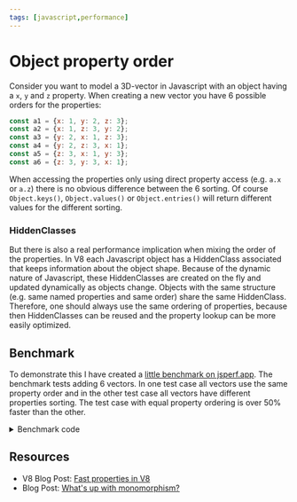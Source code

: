 ```yaml
---
tags: [javascript,performance]
---
```


# Object property order

Consider you want to model a 3D-vector in Javascript with an object having a `x`, `y` and `z` property. When creating a new vector you have 6 possible orders for the properties:

```js
const a1 = {x: 1, y: 2, z: 3};
const a2 = {x: 1, z: 3, y: 2};
const a3 = {y: 2, x: 1, z: 3};
const a4 = {y: 2, z: 3, x: 1};
const a5 = {z: 3, x: 1, y: 3};
const a6 = {z: 3, y: 3, x: 1};
```

When accessing the properties only using direct property access (e.g. `a.x` or `a.z`) there is no obvious difference between the 6 sorting. Of course `Object.keys()`, `Object.values()` or `Object.entries()` will return different values for the different sorting.

### HiddenClasses

But there is also a real performance implication when mixing the order of the properties. In V8 each Javascript object has a HiddenClass associated that keeps information about the object shape. Because of the dynamic nature of Javascript, these HiddenClasses are created on the fly and updated dynamically as objects change. Objects with the same structure (e.g. same named properties and same order) share the same HiddenClass. Therefore, one should always use the same ordering of properties, because then HiddenClasses can be reused and the property lookup can be more easily optimized.

## Benchmark

To demonstrate this I have created a [little benchmark on jsperf.app](https://jsperf.app/noqume). The benchmark tests adding 6 vectors. In one test case all vectors use the same property order and in the other test case all vectors have different properties sorting. The test case with equal property ordering is over 50% faster than the other.

<details>
<summary>Benchmark code</summary>

### Setup code
```js
const ordered = [];
const unordered = [];

for (let i = 0; i < 6; i++) {
	const x = Math.random();
	const y = Math.random();
	const z = Math.random();
	
	ordered.push({x, y, z});

	if (i === 0) {
		unordered.push({x, y, z});
	} else if (i === 1) {
		unordered.push({x, z, y});
	} else if (i === 2) {
		unordered.push({y, x, z});
	} else if (i === 3) {
		unordered.push({y, z, x});
	} else if (i === 4) {
		unordered.push({z, x, y});
	} else {
		unordered.push({z, y, x});
	}
}
```

### Test case 1: Ordered properties
```js
const result = ordered.reduce(
  (a, b) => ({x: a.x + b.x, y: a.y + b.y, z: a.z + b.z}),
  {x: 0, y: 0, z: 0}
)
```

### Test case 2: Unordered properties
```js
const result = unordered.reduce(
  (a, b) => ({x: a.x + b.x, y: a.y + b.y, z: a.z + b.z}),
  {x: 0, y: 0, z: 0}
)
```
</details>

## Resources
- V8 Blog Post: [Fast properties in V8](https://v8.dev/blog/fast-properties)
- Blog Post: [What's up with monomorphism?](https://mrale.ph/blog/2015/01/11/whats-up-with-monomorphism.html)
